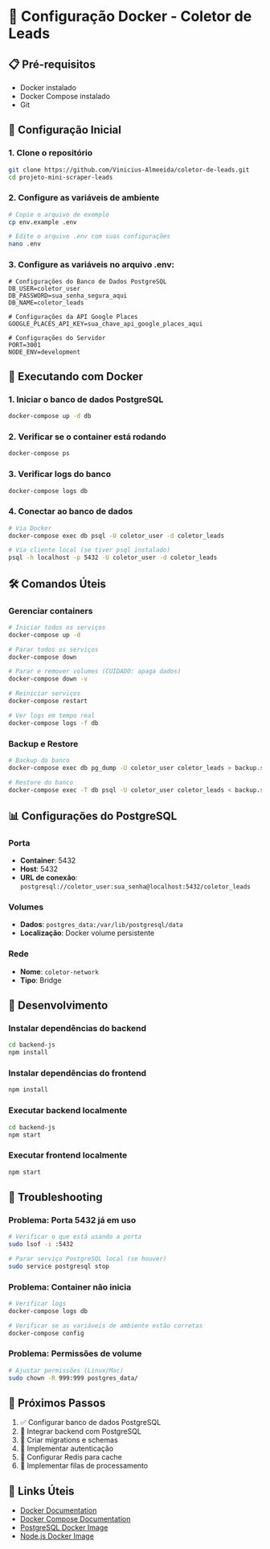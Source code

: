 # 🐳 Configuração Docker - Coletor de Leads

## 📋 Pré-requisitos

- Docker instalado
- Docker Compose instalado
- Git

## 🚀 Configuração Inicial

### 1. Clone o repositório

```bash
git clone https://github.com/Vinicius-Almeeida/coletor-de-leads.git
cd projeto-mini-scraper-leads
```

### 2. Configure as variáveis de ambiente

```bash
# Copie o arquivo de exemplo
cp env.example .env

# Edite o arquivo .env com suas configurações
nano .env
```

### 3. Configure as variáveis no arquivo .env:

```env
# Configurações do Banco de Dados PostgreSQL
DB_USER=coletor_user
DB_PASSWORD=sua_senha_segura_aqui
DB_NAME=coletor_leads

# Configurações da API Google Places
GOOGLE_PLACES_API_KEY=sua_chave_api_google_places_aqui

# Configurações do Servidor
PORT=3001
NODE_ENV=development
```

## 🐳 Executando com Docker

### 1. Iniciar o banco de dados PostgreSQL

```bash
docker-compose up -d db
```

### 2. Verificar se o container está rodando

```bash
docker-compose ps
```

### 3. Verificar logs do banco

```bash
docker-compose logs db
```

### 4. Conectar ao banco de dados

```bash
# Via Docker
docker-compose exec db psql -U coletor_user -d coletor_leads

# Via cliente local (se tiver psql instalado)
psql -h localhost -p 5432 -U coletor_user -d coletor_leads
```

## 🛠️ Comandos Úteis

### Gerenciar containers

```bash
# Iniciar todos os serviços
docker-compose up -d

# Parar todos os serviços
docker-compose down

# Parar e remover volumes (CUIDADO: apaga dados)
docker-compose down -v

# Reiniciar serviços
docker-compose restart

# Ver logs em tempo real
docker-compose logs -f db
```

### Backup e Restore

```bash
# Backup do banco
docker-compose exec db pg_dump -U coletor_user coletor_leads > backup.sql

# Restore do banco
docker-compose exec -T db psql -U coletor_user coletor_leads < backup.sql
```

## 📊 Configurações do PostgreSQL

### Porta

- **Container**: 5432
- **Host**: 5432
- **URL de conexão**:
  `postgresql://coletor_user:sua_senha@localhost:5432/coletor_leads`

### Volumes

- **Dados**: `postgres_data:/var/lib/postgresql/data`
- **Localização**: Docker volume persistente

### Rede

- **Nome**: `coletor-network`
- **Tipo**: Bridge

## 🔧 Desenvolvimento

### Instalar dependências do backend

```bash
cd backend-js
npm install
```

### Instalar dependências do frontend

```bash
npm install
```

### Executar backend localmente

```bash
cd backend-js
npm start
```

### Executar frontend localmente

```bash
npm start
```

## 🚨 Troubleshooting

### Problema: Porta 5432 já em uso

```bash
# Verificar o que está usando a porta
sudo lsof -i :5432

# Parar serviço PostgreSQL local (se houver)
sudo service postgresql stop
```

### Problema: Container não inicia

```bash
# Verificar logs
docker-compose logs db

# Verificar se as variáveis de ambiente estão corretas
docker-compose config
```

### Problema: Permissões de volume

```bash
# Ajustar permissões (Linux/Mac)
sudo chown -R 999:999 postgres_data/
```

## 📝 Próximos Passos

1. ✅ Configurar banco de dados PostgreSQL
2. 🔄 Integrar backend com PostgreSQL
3. 🔄 Criar migrations e schemas
4. 🔄 Implementar autenticação
5. 🔄 Configurar Redis para cache
6. 🔄 Implementar filas de processamento

## 🔗 Links Úteis

- [Docker Documentation](https://docs.docker.com/)
- [Docker Compose Documentation](https://docs.docker.com/compose/)
- [PostgreSQL Docker Image](https://hub.docker.com/_/postgres)
- [Node.js Docker Image](https://hub.docker.com/_/node)
